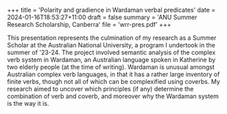 +++
title = 'Polarity and gradience in Wardaman verbal predicates'
date = 2024-01-16T18:53:27+11:00
draft = false
summary = 'ANU Summer Research Scholarship, Canberra'
file = 'wrr-pres.pdf'
+++

This presentation represents the culmination of my research as a Summer Scholar at the Australian National University, a program I undertook in the summer of '23-24. The project involved semantic analysis of the complex verb system in Wardaman, an Australian language spoken in Katherine by two elderly people (at the time of writing). Wardaman is unusual amongst Australian complex verb languages, in that it has a rather large inventory of finite verbs, though not all of which can be complexified using coverbs. My research aimed to uncover which principles (if any) determine the combination of verb and coverb, and moreover why the Wardaman system is the way it is.
